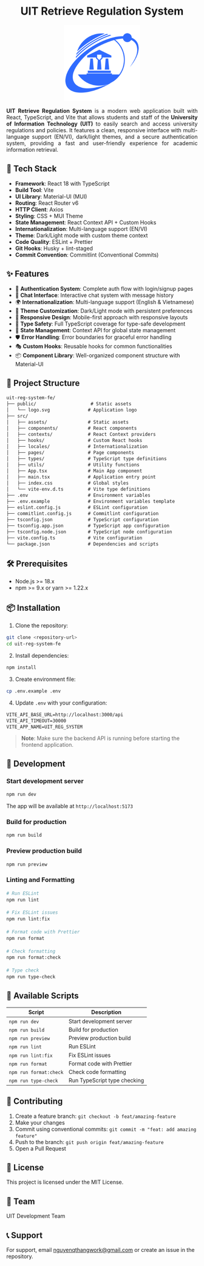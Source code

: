 <h1 style="text-align:center;">UIT Retrieve Regulation System</h1>
<p style="text-align:center;">
  <img src="/src/assets/svgs/logo.svg" alt="UIT Regulation" width="200" height="200" />
</p>

<p style="text-align: justify">
  <strong>UIT Retrieve Regulation System</strong> is a modern web application built with React, TypeScript, and Vite that allows students and staff of the <strong>University of Information Technology (UIT)</strong> to easily search and access university regulations and policies. It features a clean, responsive interface with multi-language support (EN/VI), dark/light themes, and a secure authentication system, providing a fast and user-friendly experience for academic information retrieval.
</p>

## 🚀 Tech Stack

- **Framework**: React 18 with TypeScript
- **Build Tool**: Vite
- **UI Library**: Material-UI (MUI)
- **Routing**: React Router v6
- **HTTP Client**: Axios
- **Styling**: CSS + MUI Theme
- **State Management**: React Context API + Custom Hooks
- **Internationalization**: Multi-language support (EN/VI)
- **Theme**: Dark/Light mode with custom theme context
- **Code Quality**: ESLint + Prettier
- **Git Hooks**: Husky + lint-staged
- **Commit Convention**: Commitlint (Conventional Commits)

## ✨ Features

- 🔐 **Authentication System**: Complete auth flow with login/signup pages
- 💬 **Chat Interface**: Interactive chat system with message history
- 🌍 **Internationalization**: Multi-language support (English & Vietnamese)
- 🎨 **Theme Customization**: Dark/Light mode with persistent preferences
- 📱 **Responsive Design**: Mobile-first approach with responsive layouts
- 🎯 **Type Safety**: Full TypeScript coverage for type-safe development
- 🔄 **State Management**: Context API for global state management
- 🛡️ **Error Handling**: Error boundaries for graceful error handling
- 🎭 **Custom Hooks**: Reusable hooks for common functionalities
- 📦 **Component Library**: Well-organized component structure with Material-UI

## 📁 Project Structure

```
uit-reg-system-fe/
├── public/                    # Static assets
│   └── logo.svg              # Application logo
├── src/
│   ├── assets/               # Static assets
│   ├── components/           # React components
│   ├── contexts/             # React Context providers
│   ├── hooks/                # Custom React hooks
│   ├── locales/              # Internationalization
│   ├── pages/                # Page components
│   ├── types/                # TypeScript type definitions
│   ├── utils/                # Utility functions
│   ├── App.tsx               # Main App component
│   ├── main.tsx              # Application entry point
│   ├── index.css             # Global styles
│   └── vite-env.d.ts         # Vite type definitions
├── .env                      # Environment variables
├── .env.example              # Environment variables template
├── eslint.config.js          # ESLint configuration
├── commitlint.config.js      # Commitlint configuration
├── tsconfig.json             # TypeScript configuration
├── tsconfig.app.json         # TypeScript app configuration
├── tsconfig.node.json        # TypeScript node configuration
├── vite.config.ts            # Vite configuration
└── package.json              # Dependencies and scripts
```

## 🛠️ Prerequisites

- Node.js >= 18.x
- npm >= 9.x or yarn >= 1.22.x

## 📦 Installation

1. Clone the repository:

```bash
git clone <repository-url>
cd uit-reg-system-fe
```

2. Install dependencies:

```bash
npm install
```

3. Create environment file:

```bash
cp .env.example .env
```

4. Update `.env` with your configuration:

```env
VITE_API_BASE_URL=http://localhost:3000/api
VITE_API_TIMEOUT=30000
VITE_APP_NAME=UIT_REG_SYSTEM
```

> **Note**: Make sure the backend API is running before starting the frontend application.

## 🚀 Development

### Start development server

```bash
npm run dev
```

The app will be available at `http://localhost:5173`

### Build for production

```bash
npm run build
```

### Preview production build

```bash
npm run preview
```

### Linting and Formatting

```bash
# Run ESLint
npm run lint

# Fix ESLint issues
npm run lint:fix

# Format code with Prettier
npm run format

# Check formatting
npm run format:check

# Type check
npm run type-check
```

## 📝 Available Scripts

| Script                 | Description                  |
| ---------------------- | ---------------------------- |
| `npm run dev`          | Start development server     |
| `npm run build`        | Build for production         |
| `npm run preview`      | Preview production build     |
| `npm run lint`         | Run ESLint                   |
| `npm run lint:fix`     | Fix ESLint issues            |
| `npm run format`       | Format code with Prettier    |
| `npm run format:check` | Check code formatting        |
| `npm run type-check`   | Run TypeScript type checking |

## 🤝 Contributing

1. Create a feature branch: `git checkout -b feat/amazing-feature`
2. Make your changes
3. Commit using conventional commits: `git commit -m "feat: add amazing feature"`
4. Push to the branch: `git push origin feat/amazing-feature`
5. Open a Pull Request

## 📄 License

This project is licensed under the MIT License.

## 👥 Team

UIT Development Team

## 📞 Support

For support, email nguyenqthangwork@gmail.com or create an issue in the repository.
